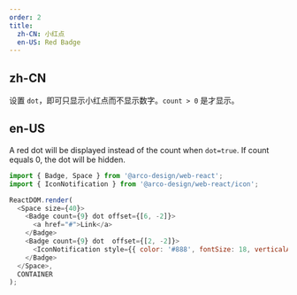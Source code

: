 ```yaml
---
order: 2
title:
  zh-CN: 小红点
  en-US: Red Badge
---
```


## zh-CN

设置 `dot`，即可只显示小红点而不显示数字。`count > 0` 是才显示。

## en-US

A red dot will be displayed instead of the count when `dot=true`. If count equals 0, the dot will be hidden.

```js
import { Badge, Space } from '@arco-design/web-react';
import { IconNotification } from '@arco-design/web-react/icon';

ReactDOM.render(
  <Space size={40}>
    <Badge count={9} dot offset={[6, -2]}>
      <a href="#">Link</a>
    </Badge>
    <Badge count={9} dot  offset={[2, -2]}>
      <IconNotification style={{ color: '#888', fontSize: 18, verticalAlign: -3 }} />
    </Badge>
  </Space>,
  CONTAINER
);
```
